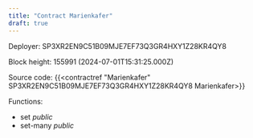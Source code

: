 ```yaml
---
title: "Contract Marienkafer"
draft: true
---
```

Deployer: SP3XR2EN9C51B09MJE7EF73Q3GR4HXY1Z28KR4QY8


 



Block height: 155991 (2024-07-01T15:31:25.000Z)

Source code: {{<contractref "Marienkafer" SP3XR2EN9C51B09MJE7EF73Q3GR4HXY1Z28KR4QY8 Marienkafer>}}

Functions:

* set _public_
* set-many _public_
